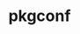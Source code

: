 ---
title: "pkgconf"
layout: cache
categories: [package, develop]
meta: {"compilers": ["apple-clang@16.0.0", "cce@18.0.0", "gcc@10.5.0", "gcc@11.1.0", "gcc@11.4.0", "gcc@12.3.0", "gcc@12.4.0", "gcc@13.2.0", "gcc@13.3.0", "gcc@7.3.1", "gcc@7.5.0", "intel-oneapi-compilers@2024.1.0", "intel-oneapi-compilers@2025.1.0"], "num_specs": 47, "num_specs_by_stack": {"aws-pcluster-neoverse_v1": 2, "aws-pcluster-x86_64_v4": 8, "bootstrap-aarch64-darwin": 2, "bootstrap-x86_64-linux-gnu": 2, "build_systems": 2, "data-vis-sdk": 2, "developer-tools-aarch64-linux-gnu": 2, "developer-tools-darwin": 2, "developer-tools-x86_64_v3-linux-gnu": 2, "e4s": 2, "e4s-cray-rhel": 3, "e4s-neoverse-v2": 2, "e4s-oneapi": 3, "e4s-rocm-external": 2, "hep": 2, "ml-darwin-aarch64-mps": 2, "ml-linux-aarch64-cpu": 2, "ml-linux-aarch64-cuda": 2, "ml-linux-x86_64-cpu": 2, "ml-linux-x86_64-cuda": 2, "ml-linux-x86_64-rocm": 2, "radiuss": 2, "radiuss-aws": 2, "radiuss-aws-aarch64": 9, "root": 47, "tutorial": 4}, "oss": ["amzn2", "centos7", "rhel8", "sequoia", "ubuntu18.04", "ubuntu20.04", "ubuntu22.04", "ubuntu24.04"], "platforms": ["darwin", "linux"], "stacks": ["aws-pcluster-neoverse_v1", "aws-pcluster-x86_64_v4", "bootstrap-aarch64-darwin", "bootstrap-x86_64-linux-gnu", "build_systems", "data-vis-sdk", "developer-tools-aarch64-linux-gnu", "developer-tools-darwin", "developer-tools-x86_64_v3-linux-gnu", "e4s", "e4s-cray-rhel", "e4s-neoverse-v2", "e4s-oneapi", "e4s-rocm-external", "hep", "ml-darwin-aarch64-mps", "ml-linux-aarch64-cpu", "ml-linux-aarch64-cuda", "ml-linux-x86_64-cpu", "ml-linux-x86_64-cuda", "ml-linux-x86_64-rocm", "radiuss", "radiuss-aws", "radiuss-aws-aarch64", "root", "tutorial"], "targets": ["aarch64", "neoverse_v1", "neoverse_v2", "x86_64_v3", "x86_64_v4"], "versions": ["2.3.0"]}
spec_details: [{"compiler": "gcc@11.4.0", "hash": "374n23qp57xpsjugy22xku7bdvmm4em3", "os": "ubuntu22.04", "platform": "linux", "size": "-", "stacks": ["e4s", "e4s-rocm-external", "hep", "root", "tutorial"], "target": "x86_64_v3", "variants": ["build_system=autotools"], "versions": ["2.3.0"]}, {"compiler": "gcc@7.3.1", "hash": "3urvlrkzclc3nwru2jxmu7bwjew2hj4f", "os": "amzn2", "platform": "linux", "size": "-", "stacks": ["radiuss-aws-aarch64", "root"], "target": "neoverse_v1", "variants": ["build_system=autotools"], "versions": ["2.3.0"]}, {"compiler": "gcc@13.2.0", "hash": "43gbn6acdglibdhrdb435svbtm5ljf4g", "os": "ubuntu24.04", "platform": "linux", "size": "-", "stacks": ["bootstrap-x86_64-linux-gnu", "ml-linux-x86_64-cpu", "ml-linux-x86_64-cuda", "ml-linux-x86_64-rocm", "root"], "target": "x86_64_v3", "variants": ["build_system=autotools"], "versions": ["2.3.0"]}, {"compiler": "apple-clang@16.0.0", "hash": "4gejwjpy5jhdcuyxqj7rl6haewi7muvd", "os": "sequoia", "platform": "darwin", "size": "-", "stacks": ["bootstrap-aarch64-darwin", "developer-tools-darwin", "ml-darwin-aarch64-mps", "root"], "target": "aarch64", "variants": ["build_system=autotools"], "versions": ["2.3.0"]}, {"compiler": "gcc@12.4.0", "hash": "5cmirfmozofawxrozhpcaoptausp3rxa", "os": "amzn2", "platform": "linux", "size": "-", "stacks": ["aws-pcluster-neoverse_v1", "root"], "target": "neoverse_v1", "variants": ["build_system=autotools"], "versions": ["2.3.0"]}, {"compiler": "gcc@7.3.1", "hash": "6aj3diuabp4orufiy35xqof3igaofdee", "os": "amzn2", "platform": "linux", "size": "-", "stacks": ["radiuss-aws-aarch64", "root"], "target": "aarch64", "variants": ["build_system=autotools"], "versions": ["2.3.0"]}, {"compiler": "intel-oneapi-compilers@2024.1.0", "hash": "ajcl3nrd6dtqhbfr54ivkgigemdeovnm", "os": "amzn2", "platform": "linux", "size": "-", "stacks": ["aws-pcluster-x86_64_v4", "root"], "target": "x86_64_v4", "variants": ["build_system=autotools"], "versions": ["2.3.0"]}, {"compiler": "gcc@10.5.0", "hash": "bcgdswbhokzdyux6tbp73b2u4odgtq5c", "os": "centos7", "platform": "linux", "size": "-", "stacks": ["developer-tools-x86_64_v3-linux-gnu", "root"], "target": "x86_64_v3", "variants": ["build_system=autotools"], "versions": ["2.3.0"]}, {"compiler": "intel-oneapi-compilers@2024.1.0", "hash": "ceoqbr2bxp3aiatxft7ugvv5ic62rxi7", "os": "amzn2", "platform": "linux", "size": "-", "stacks": ["aws-pcluster-x86_64_v4", "root"], "target": "x86_64_v3", "variants": ["build_system=autotools"], "versions": ["2.3.0"]}, {"compiler": "intel-oneapi-compilers@2024.1.0", "hash": "eg45oguic2lurkrmgoclhtzzvmpvo6lf", "os": "amzn2", "platform": "linux", "size": "-", "stacks": ["aws-pcluster-x86_64_v4", "root"], "target": "x86_64_v3", "variants": ["build_system=autotools"], "versions": ["2.3.0"]}, {"compiler": "cce@18.0.0", "hash": "erxlihryd334jukpakmko6wbcm56gubb", "os": "rhel8", "platform": "linux", "size": "-", "stacks": ["e4s-cray-rhel", "root"], "target": "x86_64_v3", "variants": ["build_system=autotools"], "versions": ["2.3.0"]}, {"compiler": "intel-oneapi-compilers@2025.1.0", "hash": "ewgmg5om46vqry2tji6ibdncmii4vbud", "os": "ubuntu22.04", "platform": "linux", "size": "-", "stacks": ["e4s-oneapi", "root"], "target": "x86_64_v3", "variants": ["build_system=autotools"], "versions": ["2.3.0"]}, {"compiler": "gcc@11.4.0", "hash": "gjdxsrlxmragfdk6hvlktqagjjzf2swp", "os": "ubuntu22.04", "platform": "linux", "size": "-", "stacks": ["e4s-neoverse-v2", "root"], "target": "neoverse_v2", "variants": ["build_system=autotools"], "versions": ["2.3.0"]}, {"compiler": "apple-clang@16.0.0", "hash": "glwzxzqjj5w5ngdhfeknq62sifilnryj", "os": "sequoia", "platform": "darwin", "size": "-", "stacks": ["bootstrap-aarch64-darwin", "developer-tools-darwin", "ml-darwin-aarch64-mps", "root"], "target": "aarch64", "variants": ["build_system=autotools"], "versions": ["2.3.0"]}, {"compiler": "intel-oneapi-compilers@2024.1.0", "hash": "h3osrhbxocyg4swqu4me2lnfjpa2nl67", "os": "amzn2", "platform": "linux", "size": "-", "stacks": ["aws-pcluster-x86_64_v4", "root"], "target": "x86_64_v4", "variants": ["build_system=autotools"], "versions": ["2.3.0"]}, {"compiler": "gcc@13.3.0", "hash": "h7qotlqvgpsjbl7pnig7mk45ukhr6sue", "os": "rhel8", "platform": "linux", "size": "-", "stacks": ["developer-tools-aarch64-linux-gnu", "root"], "target": "aarch64", "variants": ["build_system=autotools"], "versions": ["2.3.0"]}, {"compiler": "gcc@12.3.0", "hash": "inhrtb6re5f7eo7dj7djei7wxpbukzsz", "os": "ubuntu22.04", "platform": "linux", "size": "-", "stacks": ["root", "tutorial"], "target": "x86_64_v3", "variants": ["build_system=autotools"], "versions": ["2.3.0"]}, {"compiler": "gcc@7.3.1", "hash": "lqyngkodc23nou4of2ladh2leuf6a4fe", "os": "amzn2", "platform": "linux", "size": "-", "stacks": ["radiuss-aws-aarch64", "root"], "target": "neoverse_v2", "variants": ["build_system=autotools"], "versions": ["2.3.0"]}, {"compiler": "gcc@7.3.1", "hash": "lxy4iofg4xhirgiyyyi46eu3v3nnnpjy", "os": "amzn2", "platform": "linux", "size": "-", "stacks": ["radiuss-aws-aarch64", "root"], "target": "aarch64", "variants": ["build_system=autotools"], "versions": ["2.3.0"]}, {"compiler": "intel-oneapi-compilers@2024.1.0", "hash": "mii4l3lhqsjpoc5ddu4netjmm4bh7kvd", "os": "amzn2", "platform": "linux", "size": "-", "stacks": ["aws-pcluster-x86_64_v4", "root"], "target": "x86_64_v4", "variants": ["build_system=autotools"], "versions": ["2.3.0"]}, {"compiler": "gcc@7.3.1", "hash": "mrbzyh4oy3ejm7n5o7vrdnag7l45xmnf", "os": "amzn2", "platform": "linux", "size": "-", "stacks": ["radiuss-aws-aarch64", "root"], "target": "neoverse_v2", "variants": ["build_system=autotools"], "versions": ["2.3.0"]}, {"compiler": "intel-oneapi-compilers@2024.1.0", "hash": "mtrevkqh2c5kcenyeb3e2nis4y7c3uwo", "os": "amzn2", "platform": "linux", "size": "-", "stacks": ["aws-pcluster-x86_64_v4", "root"], "target": "x86_64_v4", "variants": ["build_system=autotools"], "versions": ["2.3.0"]}, {"compiler": "gcc@13.2.0", "hash": "n4ke72uw7trixmixttchbrvo5xu5zjmk", "os": "ubuntu24.04", "platform": "linux", "size": "-", "stacks": ["ml-linux-aarch64-cpu", "ml-linux-aarch64-cuda", "root"], "target": "aarch64", "variants": ["build_system=autotools"], "versions": ["2.3.0"]}, {"compiler": "intel-oneapi-compilers@2024.1.0", "hash": "ncrjhzikyis7wwhkkf5uyuclyzxct2jj", "os": "amzn2", "platform": "linux", "size": "-", "stacks": ["aws-pcluster-x86_64_v4", "root"], "target": "x86_64_v4", "variants": ["build_system=autotools"], "versions": ["2.3.0"]}, {"compiler": "gcc@11.4.0", "hash": "ne4rvrq3vyo6xfbuadh3tezhjctwnk7c", "os": "ubuntu22.04", "platform": "linux", "size": "-", "stacks": ["e4s-neoverse-v2", "root"], "target": "neoverse_v2", "variants": ["build_system=autotools"], "versions": ["2.3.0"]}, {"compiler": "gcc@7.3.1", "hash": "nm6m5t66vjruva7bsf344hgtym4duezy", "os": "amzn2", "platform": "linux", "size": "-", "stacks": ["radiuss-aws", "root"], "target": "x86_64_v3", "variants": ["build_system=autotools"], "versions": ["2.3.0"]}, {"compiler": "gcc@7.3.1", "hash": "ohmvmjfofus6nd3m6b4r7pdzupx4azoq", "os": "amzn2", "platform": "linux", "size": "-", "stacks": ["radiuss-aws-aarch64", "root"], "target": "neoverse_v1", "variants": ["build_system=autotools"], "versions": ["2.3.0"]}, {"compiler": "gcc@7.3.1", "hash": "p2cs76uy4kihr6qh5lwkvrq45qpasihm", "os": "amzn2", "platform": "linux", "size": "-", "stacks": ["radiuss-aws-aarch64", "root"], "target": "aarch64", "variants": ["build_system=autotools"], "versions": ["2.3.0"]}, {"compiler": "gcc@13.2.0", "hash": "qhnl7gjtyvvaa7nwsec32qbhnjcl6ues", "os": "ubuntu24.04", "platform": "linux", "size": "-", "stacks": ["ml-linux-aarch64-cpu", "ml-linux-aarch64-cuda", "root"], "target": "aarch64", "variants": ["build_system=autotools"], "versions": ["2.3.0"]}, {"compiler": "gcc@7.5.0", "hash": "qoxmpmuarllg76slufengeacmaugfk3b", "os": "ubuntu18.04", "platform": "linux", "size": "-", "stacks": ["build_systems", "radiuss", "root"], "target": "x86_64_v3", "variants": ["build_system=autotools"], "versions": ["2.3.0"]}, {"compiler": "gcc@11.4.0", "hash": "qvrydw6n6gdwphnxpyrjq5tudjlag7uq", "os": "ubuntu22.04", "platform": "linux", "size": "-", "stacks": ["e4s", "e4s-rocm-external", "hep", "root", "tutorial"], "target": "x86_64_v3", "variants": ["build_system=autotools"], "versions": ["2.3.0"]}, {"compiler": "gcc@7.5.0", "hash": "rn45c4tyivzvmca2ngc7s5scdunvmf2s", "os": "ubuntu18.04", "platform": "linux", "size": "-", "stacks": ["build_systems", "radiuss", "root"], "target": "x86_64_v3", "variants": ["build_system=autotools"], "versions": ["2.3.0"]}, {"compiler": "cce@18.0.0", "hash": "si7qyms2vf6dv3nxb5wdvbjfezqcn2ez", "os": "rhel8", "platform": "linux", "size": "-", "stacks": ["e4s-cray-rhel", "root"], "target": "x86_64_v3", "variants": ["build_system=autotools"], "versions": ["2.3.0"]}, {"compiler": "gcc@11.1.0", "hash": "slolimhma7e4mzs7dppqd7e2l5rq7gri", "os": "ubuntu20.04", "platform": "linux", "size": "-", "stacks": ["data-vis-sdk", "root"], "target": "x86_64_v3", "variants": ["build_system=autotools"], "versions": ["2.3.0"]}, {"compiler": "gcc@7.3.1", "hash": "spjjqdijbl3f3s2kgo2qfn5772rfrkqx", "os": "amzn2", "platform": "linux", "size": "-", "stacks": ["radiuss-aws-aarch64", "root"], "target": "neoverse_v2", "variants": ["build_system=autotools"], "versions": ["2.3.0"]}, {"compiler": "gcc@13.2.0", "hash": "vnn6zvb6ftqygy7zl6f5fwfwtpc42g4d", "os": "ubuntu24.04", "platform": "linux", "size": "-", "stacks": ["bootstrap-x86_64-linux-gnu", "ml-linux-x86_64-cpu", "ml-linux-x86_64-cuda", "ml-linux-x86_64-rocm", "root"], "target": "x86_64_v3", "variants": ["build_system=autotools"], "versions": ["2.3.0"]}, {"compiler": "gcc@13.3.0", "hash": "vuy76r2vuo7t4nqj73t6b7c2jesmvofu", "os": "rhel8", "platform": "linux", "size": "-", "stacks": ["developer-tools-aarch64-linux-gnu", "root"], "target": "aarch64", "variants": ["build_system=autotools"], "versions": ["2.3.0"]}, {"compiler": "gcc@12.4.0", "hash": "wdrpxgd264bxs7zr2645zujt4rzno5d2", "os": "amzn2", "platform": "linux", "size": "-", "stacks": ["aws-pcluster-neoverse_v1", "root"], "target": "neoverse_v1", "variants": ["build_system=autotools"], "versions": ["2.3.0"]}, {"compiler": "gcc@12.3.0", "hash": "x2lsokdrw2273dbcwgyty72mc3uhzmsb", "os": "ubuntu22.04", "platform": "linux", "size": "-", "stacks": ["root", "tutorial"], "target": "x86_64_v3", "variants": ["build_system=autotools"], "versions": ["2.3.0"]}, {"compiler": "gcc@11.1.0", "hash": "xhwnoinbpngfgv5d4mvjo6esxizh2tlt", "os": "ubuntu20.04", "platform": "linux", "size": "-", "stacks": ["data-vis-sdk", "root"], "target": "x86_64_v3", "variants": ["build_system=autotools"], "versions": ["2.3.0"]}, {"compiler": "intel-oneapi-compilers@2025.1.0", "hash": "yuiidbp6kudc2wnhtelvskd55wn2hghy", "os": "ubuntu22.04", "platform": "linux", "size": "-", "stacks": ["e4s-oneapi", "root"], "target": "x86_64_v3", "variants": ["build_system=autotools"], "versions": ["2.3.0"]}, {"compiler": "intel-oneapi-compilers@2025.1.0", "hash": "zd3467drrrysasa6ls7rurmtoig32g5a", "os": "ubuntu22.04", "platform": "linux", "size": "-", "stacks": ["e4s-oneapi", "root"], "target": "x86_64_v3", "variants": ["build_system=autotools"], "versions": ["2.3.0"]}, {"compiler": "gcc@10.5.0", "hash": "zdzjvm5hgmbbwocikw4am3rlddvkkryu", "os": "centos7", "platform": "linux", "size": "-", "stacks": ["developer-tools-x86_64_v3-linux-gnu", "root"], "target": "x86_64_v3", "variants": ["build_system=autotools"], "versions": ["2.3.0"]}, {"compiler": "intel-oneapi-compilers@2024.1.0", "hash": "zg2bztkyryw7gcrfaomvfwkjuc2alyiw", "os": "amzn2", "platform": "linux", "size": "-", "stacks": ["aws-pcluster-x86_64_v4", "root"], "target": "x86_64_v4", "variants": ["build_system=autotools"], "versions": ["2.3.0"]}, {"compiler": "gcc@7.3.1", "hash": "zpazcnkqayiud46ke6ackvol2acrmctq", "os": "amzn2", "platform": "linux", "size": "-", "stacks": ["radiuss-aws", "root"], "target": "x86_64_v3", "variants": ["build_system=autotools"], "versions": ["2.3.0"]}, {"compiler": "cce@18.0.0", "hash": "zuykxz4f25rrw7hjfgctozybbppkwxlz", "os": "rhel8", "platform": "linux", "size": "-", "stacks": ["e4s-cray-rhel", "root"], "target": "x86_64_v3", "variants": ["build_system=autotools"], "versions": ["2.3.0"]}, {"compiler": "gcc@7.3.1", "hash": "zwsjuwxwiwylmuwtbvm5hwte4tqogjab", "os": "amzn2", "platform": "linux", "size": "-", "stacks": ["radiuss-aws-aarch64", "root"], "target": "neoverse_v2", "variants": ["build_system=autotools"], "versions": ["2.3.0"]}]
---
